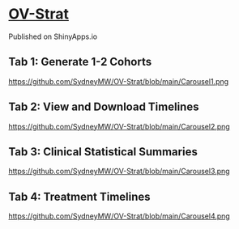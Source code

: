 # [OV-Strat](https://smwoodsshiny.shinyapps.io/OV-Strat/)

Published on ShinyApps.io

## Tab 1: Generate 1-2 Cohorts
https://github.com/SydneyMW/OV-Strat/blob/main/Carousel1.png

## Tab 2: View and Download Timelines
https://github.com/SydneyMW/OV-Strat/blob/main/Carousel2.png

## Tab 3: Clinical Statistical Summaries
https://github.com/SydneyMW/OV-Strat/blob/main/Carousel3.png

## Tab 4: Treatment Timelines
https://github.com/SydneyMW/OV-Strat/blob/main/Carousel4.png
